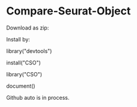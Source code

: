 # Compare-Seurat-Object

Download as zip:

Install by:

library("devtools")

install("CSO")

library("CSO")

document()


Github auto is in process.
